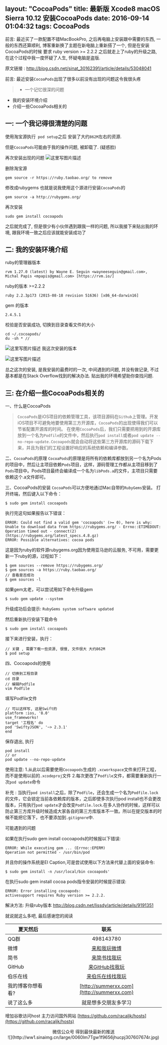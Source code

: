 layout: "CocoaPods"
title: 最新版 Xcode8 macOS Sierra 10.12 安装CocoaPods
date: 2016-09-14 01:04:32
tags: CocoaPods
---

前言: 最近买了一款配置不错MacBookPro, 之后再电脑上安装跟中需要的东西, 一般的东西还算顺利, 博客重新换了主题在新电脑上重新搭了一个, 但是在安装CocoaPods的时候 要求 ruby version >= 2.2.2 之后就走上了ruby的升级之路, 在这个过程中我一度怀疑了人生, 怀疑电脑是盗版.

原文链接 : 
http://blog.csdn.net/sinat_30162391/article/details/53048041 

前言: 最近安装`CocoaPods`出现了很多以前没有出现的问题这令我很头疼

>- 一个记忆很深的问题
- 我的安装环境介绍
- 介绍一些CocoaPods相关的

## 一: 一个我记得很清楚的问题
使用淘宝源执行` pod setup`之后 安装了大约`862M`左右的资源.

但是`CocoaPods`可能由于我的操作问题, 被卸载了. (疑惑脸)

再次安装出现的问题
![这里写图片描述](http://img.blog.csdn.net/20161105211428361)

删除淘宝源
```
gem source -r https://ruby.taobao.org/ to remove
```
修改成rubygems 也就是说我使用这个源进行安装`CocoaPods`的
```
gem source -a http://rubygems.org/
```
再次安装
```
sudo gem install cocoapods
```
之后就完成了, 但是很少有小伙伴遇到跟我一样的问题, 所以我接下来贴出我的环境, 跟我环境一致之后应该就能安装成功了
## 二: 我的安装环境介绍

ruby的管理器版本
```
rvm 1.27.0 (latest) by Wayne E. Seguin <wayneeseguin@gmail.com>, Michal Papis <mpapis@gmail.com> [https://rvm.io/]
```
ruby的版本 >=2.2.2
```
ruby 2.2.3p173 (2015-08-18 revision 51636) [x86_64-darwin16]
```
gem 的版本
```
2.4.5.1
```
校验是否安装成功, 切换到目录查看文件的大小
```
cd ~/.cocoapods/
du -sh * // 
```

![这里写图片描述](http://img.blog.csdn.net/20161105212458500)
我这次安装的版本

![这里写图片描述](http://img.blog.csdn.net/20161105213004646)

总之这次的安装, 是我安装的最费时的一次, 中间遇到的问题, 并没有做记录, 不过基本都是在Stack Overflow找到的解决办法. 贴出我的环境希望助你查找问题.

## 三: 在介绍一些CocoaPods相关的
一、什么是CocoaPods
>`CocoaPods`是iOS项目的依赖管理工具，该项目源码在`Github`上管理。开发iOS项目不可避免地要使用第三方开源库，`CocoaPods`的出现使得我们可以节省配置开源库的时间。
在使用`CocoaPods`后，我们只需要把用到的开源库放到一个名为`Podfile`的文件中，然后执行`pod install`或者`pod update --no-repo-update.Cocoapods`就会自动将这些第三方开源库的源码下载下来，并且为我们的工程设置好响应的系统依赖和编译参数。

二、`CocoaPods`的原理
`CocoaPods`的原理是将所有的依赖库都放到另一个名为Pods的项目中，然后让主项目依赖`Pods`项目，这样，源码管理工作都从主项目移到了`Pods`项目中。Pods项目最终会编译成一个名为`libPods.a`的文件，主项目只需要依赖这个.a文件即可。

三、CocoaPods的安装
`CocoaPods`可以方便地通过Mac自带的`RubyGems`安装。
打开终端，然后键入以下命令：
```
$ sudo gem install cocoapods
```
执行完这句如果报告以下错误：
```
ERROR: Could not find a valid gem 'cocoapods' (>= 0), here is why:
Unable to download data from https://rubygems.org/ - Errno::ETIMEDOUT: Operation timed out - connect(2) (https://rubygems.org/latest_specs.4.8.gz)
ERROR: Possible alternatives: cocoa pods
```
这是因为ruby的软件源rubygems.org因为使用亚马逊的云服务, 不可用，需要更新一下ruby的源，过程如下：
```
$ gem sources --remove https://rubygems.org/
$ gem sources -a https://ruby.taobao.org/
// 查看是否成功
$ gem sources -l
```

如果gem太老，可以尝试用如下命令升级gem
```
$ sudo gem update --system
```
升级成功后会提示: `RubyGems system software updated`

然后重新执行安装下载命令
```
$ sudo gem install cocoapods
```
接下来进行安装，执行：
```
// 关键 , 需要下载一些资源, 很慢, 文件很大 大约862M
$ pod setup
```
四、Cocoapods的使用

```
// 切换到工程目录
cd 目录
// 编辑Podfile
vim Podfile
```
填写Podfile文件
```
// 可以这样写, 这是Swift的
platform :ios, '8.0'
use_frameworks!
target '工程名' do
pod 'SwiftyJSON', '~> 2.3.1'
end
```
保存退出, 执行
```
pod install
// or
pod update --no-repo-update
```
使用注意: 
1.从此以后需要使用`Cocoapods`生成的 `.xcworkspace`文件来打开工程，而不是使用以前的`.xcodeproj`文件
2.每次更改了`Podfile`文件，都需要重新执行一次`pod update`命令

补充 :
当执行`pod install`之后，除了`Podfile`，还会生成一个名为`Podfile.lock`的文件，它会锁定当前各依赖库的版本，之后即使多次执行pod install也不会更改版本，只有执行`pod update`才会改变`Podfile.lock`.在多人协作的时候，这样可以防止第三方库升级时候造成大家各自的第三方库版本不一致。所以在提交版本的时候不能把它落下，也不要添加到`.gitignore`中.

可能遇到的问题

如果在执行sudo gem install cocoapods的时候报以下错误:
```
ERROR: While executing gem ... (Errno::EPERM)
Operation not permitted - /usr/bin/pod
```
并且你的操作系统是EI Caption,可是尝试使用以下方法来代替上面的安装命令:
```
$ sudo gem install -n /usr/local/bin cocoapods'
```

在执行sudo gem install cocoa pods指令安装的时候提示错误:
```
ERROR: Error installing cocoapods:
activesupport requires Ruby version >= 2.2.2.
```
解决方法: 升级ruby版本
http://blog.csdn.net/lissdy/article/details/9191351

就说就这么多吧, 最后感谢您的阅读

| 夏天然后        | 联系           |
| ------------- |:-------------:|
| QQ群      | 498143780 |  |
| 微博     | [来和我玩微博](http://www.weibo.com/3869521244/profile?topnav=1&wvr=6&is_all=1)      |
| 简书 | [来简书找我玩](http://www.jianshu.com/users/561e4eb07f0c/latest_articles)      |
| GitHub | [来GitHub找我玩](https://github.com/summerxx27)      |
| 伯乐在线 | [来伯乐在线找我玩](http://www.jobbole.com/members/Zjwang01)      |
| 我的博客你想看看? | [http://summerxx.com](http://summerxx.com)      |
| 说了这么多 | 就是想多交朋友多学习      |

增加谷歌访问host 主力访问国外网站
[https://github.com/racaljk/hosts](https://github.com/racaljk/hosts)

<div align=center>
微信公众号 得到最快最新的推送
</div>

<div align=center>
![](http://ww1.sinaimg.cn/large/0060lm7Tgw1f9656jhucpj307607674r.jpg)
</div>
